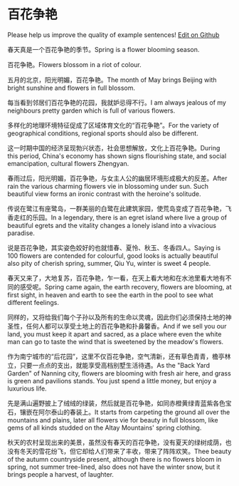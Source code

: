 # 百花争艳

Please help us improve the quality of example sentences! [Edit on Github](https://github.com/jiyushe/jiyu-example-sentence-source/blob/main/chinese/baihuazhengyan.md)

<p><span class="chinese">春天真是一个百花争艳的季节。</span><span class="english">Spring is a flower blooming season.</span></p>

<p><span class="chinese">百花争艳。</span><span class="english">Flowers blossom in a riot of colour.</span></p>

<p><span class="chinese">五月的北京，阳光明媚，百花争艳。</span><span class="english">The month of May brings Beijing with bright sunshine and flowers in full blossom.</span></p>

<p><span class="chinese">每当看到邻居们百花争艳的花园，我就妒忌得不行。</span><span class="english">I am always jealous of my neighbours pretty garden which is full of various flowers.</span></p>

<p><span class="chinese">多样化的地理环境特征促成了区域体育文化的“百花争艳”。</span><span class="english">For the variety of geographical conditions, regional sports should also be different.</span></p>

<p><span class="chinese">这一时期中国的经济呈现勃兴状态，社会思想解放，文化上百花争艳。</span><span class="english">During this period, China's economy has shown signs flourishing state, and social emancipation, cultural flowers Zhengyan.</span></p>

<p><span class="chinese">春雨过后，阳光明媚，百花争艳，与女主人公的幽居环境形成极大的反差。</span><span class="english">After rain the various charming flowers vie in blossoming under sun. Such beautiful view forms an ironic contrast with the heroine's solitude.</span></p>

<p><span class="chinese">传说在鹭江有座鹭岛，一群美丽的白鹭在此建筑家园，使荒岛变成了百花争艳，飞香走红的乐园。</span><span class="english">In a legendary, there is an egret island where live a group of beautiful egrets and the vitality changes a lonely island into a vivacious paradise.</span></p>

<p><span class="chinese">说是百花争艳，其实姿色姣好的也就惜春、夏怜、秋玉、冬香四人。</span><span class="english">Saying is 100 flowers are contended for colourful, good looks is actually beautiful also pity of cherish spring, summer, Qiu Yu, winter is sweet 4 people.</span></p>

<p><span class="chinese">春天又来了，大地复苏，百花争艳，乍一看，在天上看大地和在水池里看大地有不同的感受呢。</span><span class="english">Spring came again, the earth recovery, flowers are blooming, at first sight, in heaven and earth to see the earth in the pool to see what different feelings.</span></p>

<p><span class="chinese">同样的，又将给我们每个子孙以及所有的生命以灵魂，因此你们必须保持土地的神圣性，任何人都可以享受土地上的百花争艳和扑鼻馨香。</span><span class="english">And if we sell you our land, you must keep it apart and sacred, as a place where even the white man can go to taste the wind that is sweetened by the meadow's flowers.</span></p>

<p><span class="chinese">作为南宁城市的“后花园”，这里不仅百花争艳，空气清新，还有草色青青，檐亭林立，只要一点点的支出，就能享受高档别墅生活待遇。</span><span class="english">As the "Back Yard Garden" of Nanning city, flowers are blooming with fresh air here, and grass is green and pavilions stands. You just spend a little money, but enjoy a luxurious life.</span></p>

<p><span class="chinese">先是满山遍野披上了绒绒的绿装，然后就是百花争艳，如同赤橙黄绿青蓝紫各色宝石，镶嵌在阿尔泰山的春装上。</span><span class="english">It starts from carpeting the ground all over the mountains and plains, later all flowers vie for beauty in full blossom, like gems of all kinds studded on the Altay Mountains' spring clothing.</span></p>

<p><span class="chinese">秋天的农村呈现出来的美景，虽然没有春天的百花争艳，没有夏天的绿树成荫，也没有冬天的雪花纷飞，但它却给人们带来了丰收，带来了阵阵欢笑。</span><span class="english">Thee beauty of the autumn countryside present, although there is no flowers bloom in spring, not summer tree-lined, also does not have the winter snow, but it brings people a harvest, of laughter.</span></p>

